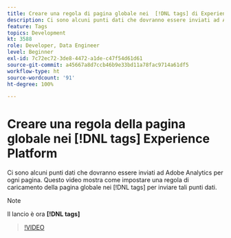 ```yaml
---
title: Creare una regola di pagina globale nei  [!DNL tags] di Experience Platform
description: Ci sono alcuni punti dati che dovranno essere inviati ad Adobe Analytics per ogni pagina. Questo video mostra come impostare una regola di caricamento della pagina globale nei  [!DNL tags]  per inviare tali punti dati.
feature: Tags
topics: Development
kt: 3588
role: Developer, Data Engineer
level: Beginner
exl-id: 7c72ec72-3de8-4472-a1de-c47f54d61d61
source-git-commit: a45667a8d7ccb46b9e33bd11a78fac9714a61df5
workflow-type: ht
source-wordcount: '91'
ht-degree: 100%

---
```


# Creare una regola della pagina globale nei [!DNL tags] Experience Platform

Ci sono alcuni punti dati che dovranno essere inviati ad Adobe Analytics per ogni pagina. Questo video mostra come impostare una regola di caricamento della pagina globale nei [!DNL tags] per inviare tali punti dati.

>[!NOTE]
>
> Il lancio è ora **[!DNL tags]**

>[!VIDEO](https://video.tv.adobe.com/v/28769/?quality=12&learn=on)
